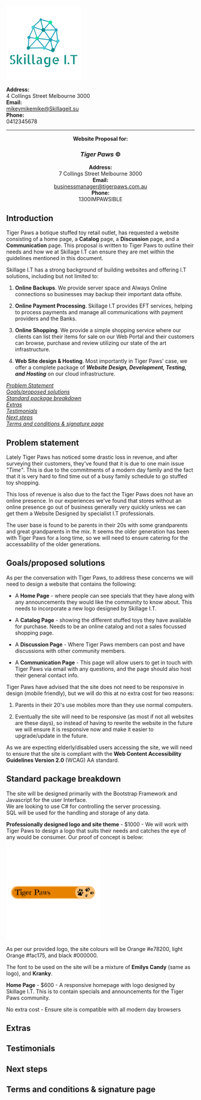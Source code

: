 ![Skillage I.T](logo.png "Skillage I.T &copy;")

<div style="text-align:left; display:inline;">  

**Address:**  
4 Collings Street Melbourne 3000  
**Email:**  
mikeymikemike@Skillageit.su  
**Phone:**  
0412345678  

</div>

<hr>

<div style="text-align:center; display:inline;">  

**Website Proposal for:**
### *Tiger Paws* &copy;  

**Address:**  
7 Collings Street Melbourne 3000  
**Email:**  
businessmanager@tigerpaws.com.au  
**Phone:**  
1300IMPAWSIBLE

</div>

## Introduction

Tiger Paws a botique stuffed toy retail outlet, has requested a website consisting of a home page, a **Catalog** page, a **Discussion** page, and a **Communication** page. This proposal is written to Tiger Paws to outline their needs and how we at Skillage I.T can ensure they are met within the guidelines mentioned in this document.

Skillage I.T has a strong background of building websites and offering I.T solutions, including but not limited to:

1. **Online Backups**. We provide server space and Always Online    connections so businesses may backup their important data offsite.

2. **Online Payment Processing**. Skillage I.T provides EFT services, helping to process payments and manage all communications with payment providers and the Banks.

3. **Online Shopping**. We provide a simple shopping service where our clients can list their items for sale on our Web Portal and their customers can browse, purchase and review utilizing our state of the art infrastructure.

4. **Web Site design & Hosting**. Most importantly in Tiger Paws' case, we offer a complete package of ***Website Design, Development, Testing, and Hosting*** on our cloud infrastructure.

*[Problem Statement](#Problem-Statement)  
[Goals/proposed solutions](#Goals/proposed-Solutions)  
[Standard package breakdown](#Standard-package-breakdown)  
[Extras](#Extras)  
[Testimonials](#Testimonials)  
[Next steps](#Next-steps)  
[Terms and conditions & signature page](#Terms-and-conditions-&-signature-page)*  

## Problem statement

Lately Tiger Paws has noticed some drastic loss in revenue, and after surveying their customers, they've found that it is due to one main issue *"Time"*. This is due to the commitments of a modern day family and the fact that it is very hard to find time out of a busy family schedule to go stuffed toy shopping.

This loss of revenue is also due to the fact the Tiger Paws does not have an online presence. In our experiences we've found that stores without an online presence go out of business generally very quickly unless we can get them a Website Designed by specialist I.T professionals.

The user base is found to be parents in their 20s with some grandparents and great grandparents in the mix. It seems the older generation has been with Tiger Paws for a long time, so we will need to ensure catering for the accessability of the older generations.  

## Goals/proposed solutions

As per the conversation with Tiger Paws, to address these concerns we will need to design a website that contains the following:

* A **Home Page**  - where people can see specials that they have along with any announcements they would like the community to know about. This needs to incorporate a new logo designed by Skillage I.T.

* A **Catalog Page**  - showing the different stuffed toys they have available for purchase. Needs to be an online catalog and not a sales focussed shopping page.

* A **Discussion Page**  - Where Tiger Paws members can post and have discussions with other community members.

* A **Communication Page**  - This page will allow users to get in touch with Tiger Paws via email with any questions, and the page should also host their general contact info.  

Tiger Paws have advised that the site does not need to be responsive in design (mobile friendly), but we will do this at no extra cost for two reasons:

1. Parents in their 20's use mobiles more than they use normal computers.

2. Eventually the site will need to be responsive (as most if not all websites are these days), so instead of having to rewrite the website in the future we will ensure it is responsive now and make it easier to upgrade/update in the future.

As we are expecting elderly/disabled users accessing the site, we will need to ensure that the site is compliant with the **Web Content Accessibility Guidelines Version 2.0** (WCAG) AA standard.

## Standard package breakdown

The site will be designed primarily with the Bootstrap Framework and Javascript for the user Interface.  
We are looking to use C# for controlling the server processing.  
SQL will be used for the handling and storage of any data.

**Professionally designed logo and site theme** - $1000 - We will work with Tiger Paws to design a logo that suits their needs and catches the eye of any would be consumer. Our proof of concept is below:

<img src= ".\tiger-paws.png" width="250px" height="250px" alt="Tiger Paws Logo" Title="Tiger Paws Logo">

As per our provided logo, the site colours will be Orange #e78200, light Orange #fac175, and black #000000.  

The font to be used on the site will be a mixture of **Emilys Candy** (same as logo), and **Kranky**.

**Home Page** - $600 - A responsive homepage with logo designed by Skillage I.T. This is to contain specials and announcements for the Tiger Paws community.

No extra cost - Ensure site is compatible with all modern day browsers
## Extras

## Testimonials

## Next steps

## Terms and conditions & signature page